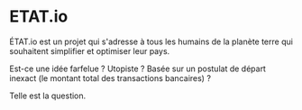 # ETAT.io

ÉTAT.io est un projet qui s'adresse à tous les humains de la planète terre qui souhaitent simplifier et optimiser leur pays.

Est-ce une idée farfelue ? Utopiste ? Basée sur un postulat de départ inexact (le montant total des transactions bancaires) ?

Telle est la question.

